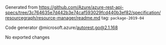 Generated from https://github.com/Azure/azure-rest-api-specs/tree/3c764635e7d442b3e74caf593029fcd440b3ef82/specification/resourcegraph/resource-manager/readme.md tag: `package-2019-04`

Code generator @microsoft.azure/autorest.go@2.1.168

No exported changes